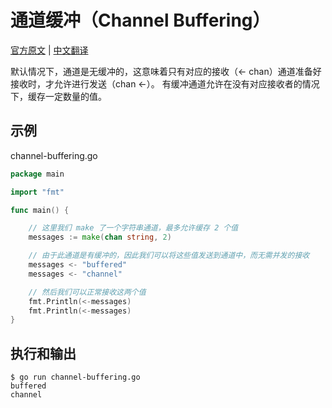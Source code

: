 # 通道缓冲（Channel Buffering）

[官方原文](https://gobyexample.com/channel-buffering) | [中文翻译](https://gobyexample-cn.github.io/channel-buffering)

默认情况下，通道是无缓冲的，这意味着只有对应的接收（<- chan）通道准备好接收时，才允许进行发送（chan <-）。 有缓冲通道允许在没有对应接收者的情况下，缓存一定数量的值。

## 示例

channel-buffering.go

```go
package main

import "fmt"

func main() {

	// 这里我们 make 了一个字符串通道，最多允许缓存 2 个值
	messages := make(chan string, 2)

	// 由于此通道是有缓冲的，因此我们可以将这些值发送到通道中，而无需并发的接收
	messages <- "buffered"
	messages <- "channel"

	// 然后我们可以正常接收这两个值
	fmt.Println(<-messages)
	fmt.Println(<-messages)
}
```

## 执行和输出

```
$ go run channel-buffering.go
buffered
channel
```
